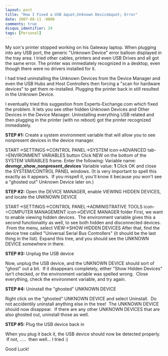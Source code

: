 ```yaml
---
layout: post
title: "How I Fixed a USB &quot;Unknown Device&quot; Error"
date: 2007-08-11 -0800
comments: true
disqus_identifier: 29
tags: [Personal]
---
```

My son's printer stopped working on his Gateway laptop. When plugging
into any USB port, the generic "Unknown Device" error balloon displayed
in the tray area. I tried other cables, printers and even USB Drives and
all got the same error. The printer was immediately recognized in a
desktop, even though there were no drivers installed for it.

I had tried uninstalling the Unknown Devices from the Device Manager and
even the USB Hubs and Host Controllers then forcing a "scan for hardware
devices" to get them re-installed. Plugging the printer back in still
resulted in the Unknown Device.

I eventually tried this suggestion from Experts-Exchange.com which fixed
the problem. It lets you see other hidden Unknown Devices and Other
Devices in the Device Manager. Uninstalling everything USB related and
then plugging in the printer (with no reboot) got the printer recognized
immediately.

**STEP \#1:** Create a system environment variable that will allow you
to see nonpresent devices in the device manager.
 
 START-\>SETTINGS-\>CONTROL PANEL-\>SYSTEM icon-\>ADVANCED
tab-\>ENVIRONMENT VARIABLES button
 Click NEW on the bottom of the SYSTEM VARIABLES frame.
 Enter the following:
 Variable name: **devmgr\_show\_nonpresent\_devices**
 Variable value: **1**
 Click OK and close the SYSTEM/CONTROL PANEL windows.
 (It is very important to spell this exactly as it appears.  If you
mispell it, you'll know it because you won't see a "ghosted out" Unknown
Device later on.)
 
 **STEP \#2:** Open the DEVICE MANAGER, enable VIEWING HIDDEN DEVICES,
and locate the UNKNOWN DEVICE
 
 START-\>SETTINGS-\>CONTROL PANEL-\>ADMINISTRATIVE TOOLS icon-\>COMPUTER
MANAGEMENT icon-\>DEVICE MANAGER folder
 First, we want to enable viewing hidden devices.  The environment
variable gives this a second functionality as well, to see both hidden
and disconnected devices.  From the menu, select VIEW-\>SHOW HIDDEN
DEVICES 
 After that, find the device tree called "Universal Serial Bus
Controllers" (it should be the last thing in the list).
 Expand this tree, and you should see the UNKNOWN DEVICE somewhere in
there.
 
 **STEP \#3:** Unplug the USB device
 
 Now, unplug the USB device, and the UNKNOWN DEVICE should sort of
"ghost" out a bit.  If it disappears completely, either "Show Hidden
Devices" isn't checked, or the environment variable was spelled wrong.
 Close everything, check the environment variable, and try again.
 
 **STEP \#4:** Uninstall the "ghosted" UNKNOWN DEVICE
 
 Right click on the "ghosted" UNKNOWN DEVICE and select Uninstall.  Do
not accidentily uninstall anything else in the tree!  The UNKNOWN DEVICE
should now disappear.  If there are any other UNKNOWN DEVICES that are
also ghosted out, uninstall those as well.
 
 **STEP \#5:** Plug the USB device back in
 
 When you plug it back it, the USB device should now be detected
properly.  If not, .....  then well... I tried :)
 
 Good Luck!
